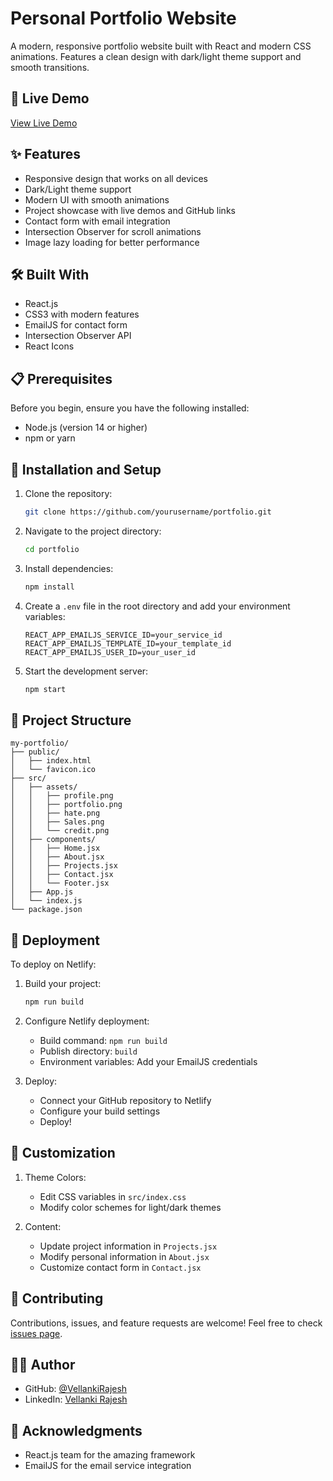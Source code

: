 # Personal Portfolio Website

A modern, responsive portfolio website built with React and modern CSS animations. Features a clean design with dark/light theme support and smooth transitions.

## 🚀 Live Demo

[View Live Demo]([https://your-portfolio-url.netlify.app](https://v-rajesh-portfolio.netlify.app/))

## ✨ Features

- Responsive design that works on all devices
- Dark/Light theme support
- Modern UI with smooth animations
- Project showcase with live demos and GitHub links
- Contact form with email integration
- Intersection Observer for scroll animations
- Image lazy loading for better performance

## 🛠️ Built With

- React.js
- CSS3 with modern features
- EmailJS for contact form
- Intersection Observer API
- React Icons

## 📋 Prerequisites

Before you begin, ensure you have the following installed:
- Node.js (version 14 or higher)
- npm or yarn

## 🔧 Installation and Setup

1. Clone the repository:
   ```bash
   git clone https://github.com/yourusername/portfolio.git
   ```

2. Navigate to the project directory:
   ```bash
   cd portfolio
   ```

3. Install dependencies:
   ```bash
   npm install
   ```

4. Create a `.env` file in the root directory and add your environment variables:
   ```env
   REACT_APP_EMAILJS_SERVICE_ID=your_service_id
   REACT_APP_EMAILJS_TEMPLATE_ID=your_template_id
   REACT_APP_EMAILJS_USER_ID=your_user_id
   ```

5. Start the development server:
   ```bash
   npm start
   ```

## 📁 Project Structure

```
my-portfolio/
├── public/
│   ├── index.html
│   └── favicon.ico
├── src/
│   ├── assets/
│   │   ├── profile.png
│   │   ├── portfolio.png
│   │   ├── hate.png
│   │   ├── Sales.png
│   │   └── credit.png
│   ├── components/
│   │   ├── Home.jsx
│   │   ├── About.jsx
│   │   ├── Projects.jsx
│   │   ├── Contact.jsx
│   │   └── Footer.jsx
│   ├── App.js
│   └── index.js
└── package.json
```


## 🚀 Deployment

To deploy on Netlify:

1. Build your project:
   ```bash
   npm run build
   ```

2. Configure Netlify deployment:
   - Build command: `npm run build`
   - Publish directory: `build`
   - Environment variables: Add your EmailJS credentials

3. Deploy:
   - Connect your GitHub repository to Netlify
   - Configure your build settings
   - Deploy!

## 🎨 Customization

1. Theme Colors:
   - Edit CSS variables in `src/index.css`
   - Modify color schemes for light/dark themes

2. Content:
   - Update project information in `Projects.jsx`
   - Modify personal information in `About.jsx`
   - Customize contact form in `Contact.jsx`

## 🤝 Contributing

Contributions, issues, and feature requests are welcome! Feel free to check [issues page](https://github.com/VellankiRajesh/portfolio/issues).

## 👨‍💻 Author

- GitHub: [@VellankiRajesh]((https://github.com/VellankiRajesh))
- LinkedIn: [Vellanki Rajesh]((https://www.linkedin.com/in/vellanki-rajesh-1b09a4285/))

## 🙏 Acknowledgments

- React.js team for the amazing framework
- EmailJS for the email service integration


